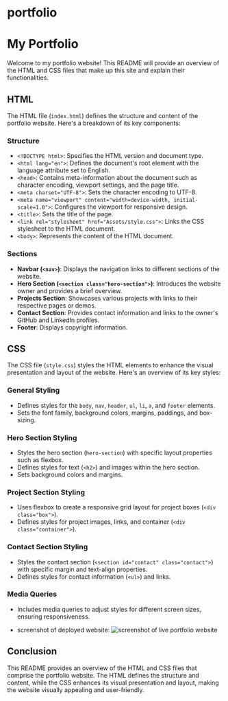 # portfolio


# My Portfolio

Welcome to my portfolio website! This README will provide an overview of the HTML and CSS files that make up this site and explain their functionalities.

## HTML

The HTML file (`index.html`) defines the structure and content of the portfolio website. Here's a breakdown of its key components:

### Structure

- `<!DOCTYPE html>`: Specifies the HTML version and document type.
- `<html lang="en">`: Defines the document's root element with the language attribute set to English.
- `<head>`: Contains meta-information about the document such as character encoding, viewport settings, and the page title.
- `<meta charset="UTF-8">`: Sets the character encoding to UTF-8.
- `<meta name="viewport" content="width=device-width, initial-scale=1.0">`: Configures the viewport for responsive design.
- `<title>`: Sets the title of the page.
- `<link rel="stylesheet" href="Assets/style.css">`: Links the CSS stylesheet to the HTML document.
- `<body>`: Represents the content of the HTML document.

### Sections

- **Navbar (`<nav>`)**: Displays the navigation links to different sections of the website.
- **Hero Section (`<section class="hero-section">`)**: Introduces the website owner and provides a brief overview.
- **Projects Section**: Showcases various projects with links to their respective pages or demos.
- **Contact Section**: Provides contact information and links to the owner's GitHub and LinkedIn profiles.
- **Footer**: Displays copyright information.

## CSS

The CSS file (`style.css`) styles the HTML elements to enhance the visual presentation and layout of the website. Here's an overview of its key styles:

### General Styling

- Defines styles for the `body`, `nav`, `header`, `ul`, `li`, `a`, and `footer` elements.
- Sets the font family, background colors, margins, paddings, and box-sizing.

### Hero Section Styling

- Styles the hero section (`hero-section`) with specific layout properties such as flexbox.
- Defines styles for text (`<h2>`) and images within the hero section.
- Sets background colors and margins.

### Project Section Styling

- Uses flexbox to create a responsive grid layout for project boxes (`<div class="box">`).
- Defines styles for project images, links, and container (`<div class="container">`).

### Contact Section Styling

- Styles the contact section (`<section id="contact" class="contact">`) with specific margin and text-align properties.
- Defines styles for contact information (`<ul>`) and links.

### Media Queries

- Includes media queries to adjust styles for different screen sizes, ensuring responsiveness.

-  screenshot of deployed website:
![screenshot of live portfolio website](Assets/Images/portfolio.png)

## Conclusion

This README provides an overview of the HTML and CSS files that comprise the portfolio website. The HTML defines the structure and content, while the CSS enhances its visual presentation and layout, making the website visually appealing and user-friendly.

